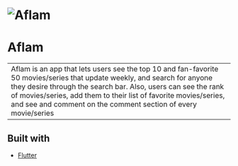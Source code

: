 # ![Aflam](https://github.com/MaherWasel/Aflam/assets/132270545/4142d6aa-5136-45f5-bd78-eb3406e64a9b)
# Aflam
<table>
<tr>
<td>
  Aflam is an app that lets users see the top 10 and fan-favorite 50 movies/series that update weekly, and search for anyone they desire through the search bar.
  Also, users can see the rank of movies/series, add them to their list of favorite movies/series, and  see and comment on the comment section of every movie/series
</td>
</tr>
</table>

## Built with 

- [Flutter](https://flutter.dev/) 
